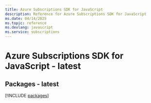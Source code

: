 ```yaml
---
title: Azure Subscriptions SDK for JavaScript
description: Reference for Azure Subscriptions SDK for JavaScript
ms.date: 04/14/2025
ms.topic: reference
ms.devlang: javascript
ms.service: subscriptions
---
```

# Azure Subscriptions SDK for JavaScript - latest
## Packages - latest
[!INCLUDE [packages](subscriptions-index.md)]